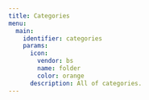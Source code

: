 ```yaml
---
title: Categories
menu:
  main:
    identifier: categories
    params:
      icon:
        vendor: bs
        name: folder
        color: orange
      description: All of categories.
---
```



<!-- ---
title: Categories
menu:
  main:
    parent: blog
    params:
      icon:
        vendor: bs
        name: folder
        color: orange
      description: All of categories.
--- -->
